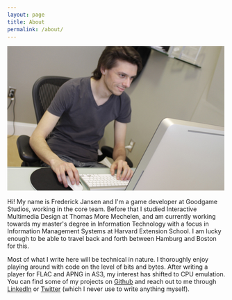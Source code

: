 ```yaml
---
layout: page
title: About
permalink: /about/
---
```


<img src="/public/images/about-pic.jpg" alt="Frederick Jansen" title="Frederick Jansen">

Hi! My name is Frederick Jansen and I'm a game developer at Goodgame Studios, working in the core team. Before that I studied Interactive Multimedia Design at Thomas More Mechelen, and am currently working towards my master's degree in Information Technology with a focus in Information Management Systems at Harvard Extension School. I am lucky enough to be able to travel back and forth between Hamburg and Boston for this.

Most of what I write here will be technical in nature. I thoroughly enjoy playing around with code on the level of bits and bytes. After writing a player for FLAC and APNG in AS3, my interest has shifted to CPU emulation. You can find some of my projects on <a href="https://github.com/frederickjansen" rel="me">Github</a> and reach out to me through <a href="http://be.linkedin.com/in/jansenfrederick" rel="me">LinkedIn</a> or <a href="https://twitter.com/latenightsnacks" rel="me">Twitter</a> (which I never use to write anything myself).